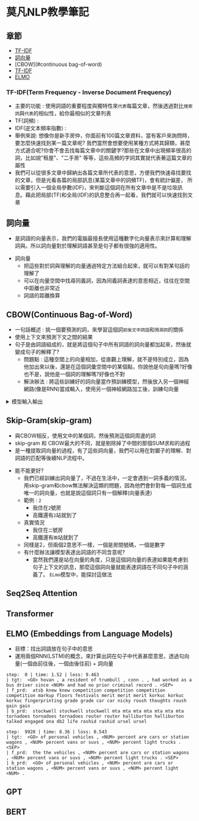 # 莫凡NLP教學筆記

## 章節
* [TF-IDF](#tf-idf)
* [詞向量](#詞向量)
* [CBOW](#continuous bag-of-word)
* [TF-IDF](#TF-IDF)
* [ELMO](#ELMO)

### TF-IDF(Term Frequency - Inverse Document Frequency)
* 主要的功能 : 使用詞語的重要程度與獨特性來`代表`每篇文章，然後透過對比`搜索詞`與`代表`的相似性，給你最相似的文章列表
* TF(詞頻) : 
* IDF(逆文本頻率指數) :  
* 舉例來說: 想像你是新手房仲，你面前有100篇文章資料，當有客戶來詢問時，要怎麼快速找到某一篇文章呢? 
我們當然會想要使用某種方式將其歸類，甚麼方式適合呢?你會不會去找每篇文章中的關鍵字?那些在文章中出現頻率很高的詞，比如說"租屋"、"二手房"
等等，這些高頻的字詞其實就代表著這篇文章的屬性
* 我們可以從很多文章中歸納出各篇文章所代表的意思，方便我們快速尋找要找的文章，但是光看各篇的局部訊息(某篇文章中的詞頻TF)，會有統計偏差，
所以需要引入一個全局參數(IDF)，來判斷這個詞在所有文章中是不是垃圾訊息。藉此把局部(TF)和全局(IDF)的訊息整合再一起看，我們就可以快速找到文章

## 詞向量
* 是詞語的向量表示，我們的電腦最擅長使用這種數字化向量表示來計算和理解詞與。所以詞向量對於理解詞語甚至是句子都有很強的適用性。

- 詞向量
    - 把這些對於詞與理解的向量通過特定方法組合起來，就可以有對某句話的理解了
    - 可以在向量空間中找尋同義詞，因為同義詞表達的意思相近，往往在空間中距離也非常近
    - 詞語的距離換算

## CBOW(Continuous Bag-of-Word)
* 一句話概述 : 挑一個要預測的詞，來學習這個詞`前後文中詞語`和`預測詞`的關係
* 使用上下文來預測下文之間的結果
* 句子是由詞語組成的，就是將這個句子中所有詞語的詞向量都加起來，然後就變成句子的解釋了?
    * 問題點 : 這種空間上的向量相加，從直觀上理解，就不是特別成立，因為他加出來以後，還是在這個詞彙空間中的某個點，你說他是句向量嗎?好像也不是，說他是一個詞的理解嗎?好像也不對
    * 解決辦法 : 將這些訓練好的詞向量當作預訓練模型，然後放入另一個神經網路(像是RNN)當成輸入，使用另一個神經網路加工後，訓練句向量
<details>
<summary>模型輸入輸出</summary>

    # 1
    # 输入：[我,爱] + [烦,Python]
    # 输出：莫
    
    # 2
    # 输入：[爱,莫] + [Python, ，]
    # 输出：烦
    
    # 3
    # 输入：[莫,烦] + [，,莫]
    # 输出：Python
    
    # 4
    # 输入：[烦,Python] + [莫,烦]
    # 输出：，
</details>


## Skip-Gram(skip-gram)
* 與CBOW相反，使用文中的某個詞，然後預測這個詞周邊的詞
* skip-gram 和 CBOW最大的不同，就是剔除掉了中間的那個SUM求和的過程
* 是一種提取詞向量的過程，有了這些詞向量，我們可以用在對鋸子的理解、對詞語的匹配等後續NLP流程中。
- 能不能更好?
    - 我們已經訓練出詞向量了，不過在生活中，一定會遇到一詞多義的情況。用skip-gram和cbow無法解決這類的問題，因為他們會針對每一個詞生成唯一的詞向量，也就是說這個詞只有一個解釋(向量表達)
    - 範例 : `2`
        - 我住在`2`號房
        - 高鐵還有`2`站就到了
    - 真實情況
        - 我住在`二`號房
        - 高鐵還有`兩`站就到了
    - 同樣是2，但兩個2意思不一樣，一個是房間號碼，一個是數字
    - 有什麼辦法讓模型表達出詞語的不同含意呢?
        - 當然我們還是站在向量的角度，只是這個詞向量的表達如果能考慮到句子上下文的訊息，那麼這個詞向量就能表達詞語在不同句子中的涵義了。 `ELmo`模型中，能探討這做法

## Seq2Seq Attention

## Transformer

## ELMO (Embeddings from Language Models)
- 目標：找出詞語放在句子中的意思
- 運用兩個RNN(LSTM)的概念，來計算出詞在句子中代表甚麼意思，透過句向量(一個由前往後，一個由後往前) + 詞向量

```
step:  0 | time: 1.52 | loss: 9.463
| tgt:  <GO> hovan , a resident of trumbull , conn . , had worked as a bus driver since <NUM> and had no prior criminal record . <SEP>
| f_prd:  atsb knew knew competition competition competition competition markup floors festivals merit merit merit korkuc korkuc korkuc fingerprinting grade grade car car nicky roush thoughts roush gain gain
| b_prd:  stockwell stockwell stockwell mta mta mta mta mta mta mta tornadoes tornadoes tornadoes router router halliburton halliburton talked engaged ona db2 life rashid rashid ursel ursel

step:  9920 | time: 8.36 | loss: 0.543
| tgt:  <GO> of personal vehicles , <NUM> percent are cars or station wagons , <NUM> percent vans or suvs , <NUM> percent light trucks . <SEP>
| f_prd:  the the vehicles , <NUM> percent are cars or station wagons , <NUM> percent vans or suvs , <NUM> percent light trucks . <SEP>
| b_prd:  <GO> of personal vehicles , <NUM> percent are cars or station wagons , <NUM> percent vans or suvs , <NUM> percent light <NUM> .
```

## GPT

## BERT

##

